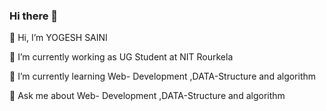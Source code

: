 ### Hi there 👋
👋 Hi, I’m YOGESH SAINI

🔭 I’m currently working as UG Student at NIT Rourkela

🌱 I’m currently learning Web- Development ,DATA-Structure and algorithm

💬 Ask me about Web- Development ,DATA-Structure and algorithm
<!--
**Saini-Yogesh/Saini-Yogesh** is a ✨ _special_ ✨ repository because its `README.md` (this file) appears on your GitHub profile.

Here are some ideas to get you started:

- 🔭 I’m currently working on ...
- 🌱 I’m currently learning ...
- 👯 I’m looking to collaborate on ...
- 🤔 I’m looking for help with ...
- 💬 Ask me about ...
- 📫 How to reach me: ...
- 😄 Pronouns: ...
- ⚡ Fun fact: ...
-->
